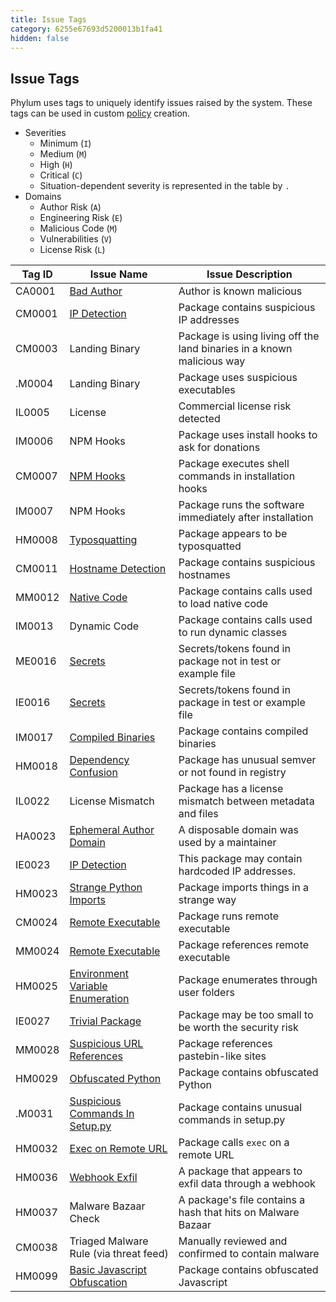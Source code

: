 ```yaml
---
title: Issue Tags
category: 6255e67693d5200013b1fa41
hidden: false
---
```


## Issue Tags

Phylum uses tags to uniquely identify issues raised by the system. These tags can be used in custom [policy](https://docs.phylum.io/docs/policy) creation.

- Severities
  - Minimum (`I`)
  - Medium (`M`)
  - High (`H`)
  - Critical (`C`)
  - Situation-dependent severity is represented in the table by `.`
- Domains
  - Author Risk (`A`)
  - Engineering Risk (`E`)
  - Malicious Code (`M`)
  - Vulnerabilities (`V`)
  - License Risk (`L`)
    

| Tag ID | Issue Name | Issue Description |
| --- | --- | --- |
| CA0001    | [Bad Author](https://docs.phylum.io/docs/bad_author) | Author is known malicious |
| CM0001    | [IP Detection](https://docs.phylum.io/docs/ip_identification) | Package contains suspicious IP addresses |
| CM0003    | Landing Binary | Package is using living off the land binaries in a known malicious way |
| .M0004    | Landing Binary | Package uses suspicious executables |
| IL0005    | License | Commercial license risk detected |
| IM0006    | NPM Hooks | Package uses install hooks to ask for donations |
| CM0007    | [NPM Hooks](https://docs.phylum.io/docs/npm_hooks) | Package executes shell commands in installation hooks |
| IM0007    | NPM Hooks | Package runs the software immediately after installation |
| HM0008    | [Typosquatting](https://docs.phylum.io/docs/typosquatting) | Package appears to be typosquatted |
| CM0011    | [Hostname Detection](https://docs.phylum.io/docs/hostname_identification) | Package contains suspicious hostnames |
| MM0012    | [Native Code](https://docs.phylum.io/docs/invokes_native_code) | Package contains calls used to load native code |
| IM0013    | Dynamic Code | Package contains calls used to run dynamic classes |
| ME0016    | [Secrets](https://docs.phylum.io/docs/secrets) | Secrets/tokens found in package not in test or example file |
| IE0016    | [Secrets](https://docs.phylum.io/docs/secrets) | Secrets/tokens found in package in test or example file |
| IM0017    | [Compiled Binaries](https://docs.phylum.io/docs/compiled_binary) | Package contains compiled binaries |
| HM0018    | [Dependency Confusion](https://docs.phylum.io/docs/dependency_confusion) | Package has unusual semver or not found in registry |
| IL0022    | License Mismatch | Package has a license mismatch between metadata and files |
| HA0023    | [Ephemeral Author Domain](https://docs.phylum.io/docs/ephemeral_domain) | A disposable domain was used by a maintainer |
| IE0023    | [IP Detection](https://docs.phylum.io/docs/ip_identification) | This package may contain hardcoded IP addresses. |
| HM0023    | [Strange Python Imports](https://docs.phylum.io/docs/strange_python_imports) | Package imports things in a strange way |
| CM0024    | [Remote Executable](https://docs.phylum.io/docs/remote_exe_ref_or_run) | Package runs remote executable |
| MM0024    | [Remote Executable](https://docs.phylum.io/docs/remote_exe_ref_or_run) | Package references remote executable |
| HM0025    | [Environment Variable Enumeration](https://docs.phylum.io/docs/env_var_enumeration) | Package enumerates through user folders |
| IE0027    | [Trivial Package](https://docs.phylum.io/docs/trivial_package) | Package may be too small to be worth the security risk |
| MM0028    | [Suspicious URL References](https://docs.phylum.io/docs/suspicious_url_references) | Package references pastebin-like sites |
| HM0029    | [Obfuscated Python](https://docs.phylum.io/docs/obfuscated_python) | Package contains obfuscated Python |
| .M0031    | [Suspicious Commands In Setup.py](https://docs.phylum.io/docs/suspicious_setup_commands) | Package contains unusual commands in setup.py |
| HM0032    | [Exec on Remote URL](https://docs.phylum.io/docs/executes_code_at_remote_url) | Package calls `exec` on a remote URL |
| HM0036    | [Webhook Exfil](https://docs.phylum.io/docs/webhook_exfil) | A package that appears to exfil data through a webhook |
| HM0037    | Malware Bazaar Check | A package's file contains a hash that hits on Malware Bazaar |
| CM0038    | Triaged Malware Rule (via threat feed) | Manually reviewed and confirmed to contain malware |
| HM0099    | [Basic Javascript Obfuscation](https://docs.phylum.io/docs/obfuscated_javascript) | Package contains obfuscated Javascript |
